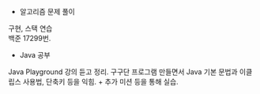 - 알고리즘 문제 풀이

구현, 스택 연습  
백준 17299번.

- Java 공부

Java Playground 강의 듣고 정리. 구구단 프로그램 만들면서 Java 기본 문법과 이클립스 사용법, 단축키 등을 익힘. + 추가 미션 등을 통해 실습.
